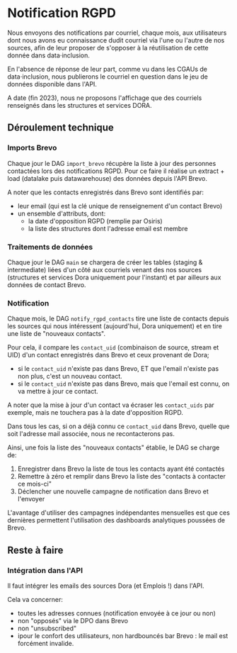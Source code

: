 # Notification RGPD

Nous envoyons des notifications par courriel, chaque mois, aux utilisateurs dont nous avons eu connaissance dudit courriel
via l'une ou l'autre de nos sources, afin de leur proposer de s'opposer à la réutilisation de cette donnée dans
data⋅inclusion.

En l'absence de réponse de leur part, comme vu dans les CGAUs de data⋅inclusion, nous publierons le courriel en
question dans le jeu de données disponible dans l'API.

A date (fin 2023), nous ne proposons l'affichage que des courriels renseignés dans les structures et services DORA.

## Déroulement technique

### Imports Brevo
Chaque jour le DAG `import_brevo` récupère la liste à jour des personnes contactées lors des notifications RGPD.
Pour ce faire il réalise un extract + load (datalake puis datawarehouse) des données depuis l'API Brevo.

A noter que les contacts enregistrés dans Brevo sont identifiés par:
- leur email (qui est la clé unique de renseignement d'un contact Brevo)
- un ensemble d'attributs, dont:
  * la date d'opposition RGPD (remplie par Osiris)
  * la liste des structures dont l'adresse email est membre

### Traitements de données
Chaque jour le DAG `main` se chargera de créer les tables (staging & intermediate) liées d'un côté
aux courriels venant des nos sources (structures et services Dora uniquement pour l'instant) et
par ailleurs aux données de contact Brevo.

### Notification
Chaque mois, le DAG `notify_rgpd_contacts` tire une liste de contacts depuis les sources qui nous
intéressent (aujourd'hui, Dora uniquement) et en tire une liste de "nouveaux contacts".

Pour cela, il compare les `contact_uid` (combinaison de source, stream et UID) d'un contact enregistrés
dans Brevo et ceux provenant de Dora;
- si le `contact_uid` n'existe pas dans Brevo, ET que l'email n'existe pas non plus, c'est un nouveau contact.
- si le `contact_uid` n'existe pas dans Brevo, mais que l'email est connu, on va mettre à jour ce contact.

A noter que la mise à jour d'un contact va écraser les `contact_uids` par exemple, mais ne touchera pas à la
date d'opposition RGPD.

Dans tous les cas, si on a déjà connu ce `contact_uid` dans Brevo, quelle que soit l'adresse mail
associée, nous ne recontacterons pas.

Ainsi, une fois la liste des "nouveaux contacts" établie, le DAG se charge de:

1. Enregistrer dans Brevo la liste de tous les contacts ayant été contactés
2. Remettre à zéro et remplir dans Brevo la liste des "contacts à contacter ce mois-ci" 
3. Déclencher une nouvelle campagne de notification dans Brevo et l'envoyer

L'avantage d'utiliser des campagnes indépendantes mensuelles est que ces dernières permettent l'utilisation
des dashboards analytiques poussées de Brevo.

## Reste à faire

### Intégration dans l'API
Il faut intégrer les emails des sources Dora (et Emplois !) dans l'API.

Cela va concerner:

- toutes les adresses connues (notification envoyée à ce jour ou non)
- non "opposés" via le DPO dans Brevo
- non "unsubscribed"
- ipour le confort des utilisateurs, non hardbouncés bar Brevo : le mail est forcément invalide.
